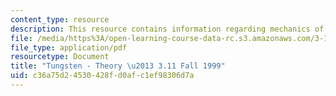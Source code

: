 ```yaml
---
content_type: resource
description: This resource contains information regarding mechanics of materials.
file: /media/https%3A/open-learning-course-data-rc.s3.amazonaws.com/3-11-mechanics-of-materials-fall-1999/c36a75d24530428fd0afc1ef98306d7a_MIT3_11F99_tungsten.pdf
file_type: application/pdf
resourcetype: Document
title: "Tungsten - Theory \u2013 3.11 Fall 1999"
uid: c36a75d2-4530-428f-d0af-c1ef98306d7a
---
```

